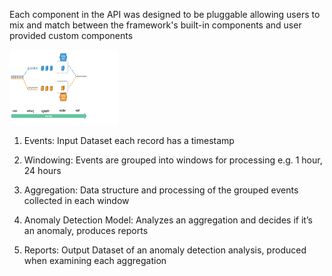 Each component in the API was designed to be pluggable allowing users to mix and match between the framework's built-in components and user provided custom components

<img src="images/HighLevelDataFlow.png" width="174" height="120"  />


1. Events: Input Dataset each record has a timestamp

2. Windowing: Events are grouped into windows for processing e.g. 1 hour, 24 hours

3. Aggregation: Data structure and processing of the grouped events collected in each window

4. Anomaly Detection Model: Analyzes an aggregation and decides if it’s an anomaly, produces reports

5. Reports: Output Dataset of an anomaly detection analysis, produced when examining each aggregation
